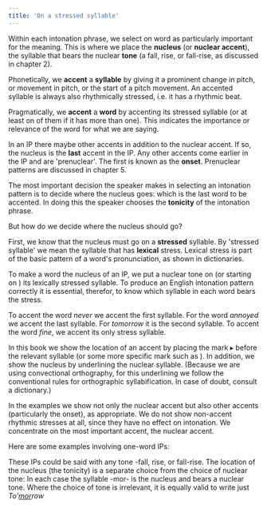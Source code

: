 ```yaml
---
title: 'On a stressed syllable'
---
```


<script>
  import Audio from '$lib/Audio.svelte'
  import AudioWrapper from '$lib/AudioWrapper.svelte'
  import Naudio from '$lib/Naudio.svelte'
</script>

Within each intonation phrase, we select on word as particularly important for the meaning. This is where we place the **nucleus** (or **nuclear accent**),
the syllable that bears the nuclear **tone** (a fall, rise, or fall-rise, as discussed in chapter 2).

Phonetically, we **accent** a **syllable** by giving it a prominent change in pitch, or movement in pitch, or the start of a pitch movement. An accented syllable is always also rhythmically stressed, i.e. it has a rhythmic beat.

Pragmatically, we **accent** a **word** by accenting its stressed syllable (or at least on of them if it has more than one). This indicates the importance or relevance of the word for what we are saying.

In an IP there maybe other accents in addition to the nuclear accent. If so, the nucleus is the **last** accent in the IP. Any other accents come earlier in the IP and are 'prenuclear'. The first is known as the **onset**. Prenuclear patterns are discussed in chapter 5.

The most important decision the speaker makes in selecting an intonation pattern is to decide where the nucleus goes: which is the last word to be accented. In doing this the speaker chooses the **tonicity** of the intonation phrase.

But how do we decide where the nucleus should go?

First, we know that the nucleus must go on a **stressed** syllable. By 'stressed syllable' we mean the syllable that has **lexical** stress. Lexical stress is part of the basic pattern of a word's pronunciation, as shown in dictionaries.

To make a word the nucleus of an IP, we put a nuclear tone on (or starting on ) its lexically stressed syllable. To produce an English intonation pattern correctly it is essential, therefor, to know which syllable in each word bears the stress.

To accent the word _never_ we accent the first syllable. For the word _annoyed_ we accent the last syllable. For _tomorrow_ it is the second syllable. To accent the word _fine_, we accent its only stress syllable.

In this book we show the location of an accent by placing the mark ▸ before the relevant syllable (or some more specific mark such as \). In addition, we show the nucleus by underlining the nuclear syllable. (Because we are using convectional orthography, for this underlining we follow the conventional rules for orthographic syllabification. In case of doubt, consult a dictionary.)

In the examples we show not only the nuclear accent but also other accents (particularly the onset), as appropriate. We do not show non-accent rhythmic stresses at all, since they have no effect on intonation. We concentrate on the most important accent, the nuclear accent.

Here are some examples involving one-word IPs:

<Naudio
  sentence="?? Have you been to Canada? <br> - 'Never. <br><br>
  ?? How did he look? <br> - An'noyed. <br><br>
  ?? When's the test? <br> - To'morrow. <br><br>
  ?? How are you feeling? <br> - 'Fine. <br><br>
  ?? What was the trip like? <br> - Inde'scribable"
  nuclei="{['Nev', 'noyed', 'mor', 'Fine', 'scrib' ]}"
/>

These IPs could be said with any tone -fall, rise, or fall-rise. The location of the nucleus (the tonicity) is a separate choice from the choice of nuclear tone:
<Naudio
  sentence="To\morrow. To/morrow. To\/morrow."
  nuclei="{['mor']}" 
/>
In each case the syllable -mor- is the nucleus and bears a nuclear tone. Where the choice of tone is irrelevant, it is equally valid to write just <em>To'<u>mor</u>row</em>
